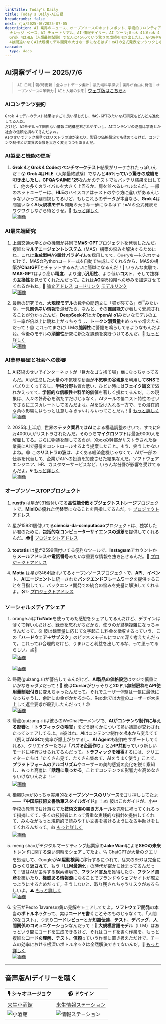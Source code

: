 ```yaml
---
linkTitle: Today's Daily
title: Today's Daily-AI日报
breadcrumbs: false
next: /ja/2025-07/2025-07-05
description: AI 業界のニュース、オープンソースのホットスポット、学術的フロンティア、ビッグ V の意見を毎日厳選。AI 情報、AI デイリー、AI
  ナレッジ ベース、AI チュートリアル、AI 情報デイリー、AI ツール;Grok 4とGrok 4 Codeのベンチマークテスト結果がリークされたっぽいんだ！😲
  Grok 4はHLE（人類最終試験）でなんと45%っていう驚きの成績を叩き出したし、GPQAやAIME '25なんかのテストでもバッチリ結果を出してて、他の多くのライバルを大きく上回るか、肩を並べるレベルなんだ。一部のネットユーザーは、HLEのハイスコアはテストのやり方に違いがあるんじゃないかって疑問視してるけど、もしこれらのデータが本当なら、Grok
  4は間違いなくAI大規模モデル開発の大きな一歩になるはず！xAIの公式発表をワクワクしながら待とうぜ。🚀 もっと詳しく
cascade:
  type: docs
---
```

## AI洞察デイリー 2025/7/6

> `AI 日報` | `朝8時更新` | `全ネットデータ集計` | `最先端科学探求` | `業界が自由に発信` | `オープンソースの革新力` | `AIと人類の未来` | [ウェブ版はこちら↗️](https://ai.hubtoday.app/)



### **AIコンテンツ要約**

```
Grok 4モデルのテスト結果はすごく良い感じだし、MAS-GPTみたいなAI研究もどんどん進化してるんだ。
だけど、AIモデルって関係ない情報に結構左右されやすいし、AIコンテンツの氾濫は学術とか社会の信頼を損ねてるんだよね。
AIのせいでテック業界ではリストラの波が来たり、製品の価格設定でも揉めてるけど、コンテンツ制作とか業界の発展を大きく変えつつもあるんだ。
```



### AI製品と機能の更新

1.  **Grok 4**と**Grok 4 Code**の**ベンチマークテスト**結果がリークされたっぽいんだ！😲 **Grok 4**は**HLE**（人類最終試験）でなんと**45%**っていう驚きの成績を叩き出したし、**GPQA**や**AIME '25**なんかのテストでもバッチリ結果を出してて、他の多くのライバルを大きく上回るか、肩を並べるレベルなんだ。一部のネットユーザーは、**HLE**のハイスコアはテストのやり方に違いがあるんじゃないかって疑問視してるけど、もしこれらのデータが本当なら、**Grok 4**は間違いなく**AI大規模モデル**開発の大きな一歩になるはず！xAIの公式発表をワクワクしながら待とうぜ。🚀 [もっと詳しく](https://www.jiqizhixin.com/articles/2025-07-05-3)
    <br/> [![画像](https://image.jiqizhixin.com/uploads/editor/28bb00f0-9a42-4816-9367-d60a5e6c9a42/640.png "Grok 4ベンチマークテスト結果")](https://image.jiqizhixin.com/uploads/editor/28bb00f0-9a42-4816-9367-d60a5e6c9a42/640.png) <br/>

### AI最先端研究

1.  上海交通大学とかの機関が共同で**MAS-GPT**プロジェクトを発表したんだ。複雑な**マルチエージェントシステム**（MAS）構築の悩みを解決するためにね。これは**生成型MAS設計パラダイム**を採用してて、Queryを一句入力するだけで、MASのPythonコード一式を自動で生成してくれるから、MASの構築が**ChatGPT**とチャットするみたいに簡単になるんだ！🤩 いろんな実験で、**MAS-GPT**はより高い**精度**、より強い**汎用性**、より低い**コスト**、そして抜群の**互換性**を見せてくれたんだって。これは**AGI**第5段階への歩みを加速させてくれるかもね。🚀 [論文アドレス](https://arxiv.org/abs/2503.03686) [コードリンク](https://github.com/MASWorks/MAS-GPT) [モデルリンク](https://huggingface.co/MASWorks/MAS-GPT-32B)
    <br/> [![画像](https://image.jiqizhixin.com/uploads/editor/af3aba3c-10ef-4003-a315-9486df072759/640.png "MAS-GPTプロジェクトの利点比較")](https://image.jiqizhixin.com/uploads/editor/af3aba3c-10ef-4003-a315-9486df072759/640.png) <br/>

2.  最新の研究でね、**大規模モデル**の数学の問題文に「猫が寝てる」😴みたいな、一見**関係ない情報**を混ぜたら、なんと、その**推論能力**が著しく邪魔されることが分かったんだ。**DeepSeek-R1**とか**OpenAI o1**みたいなモデルのエラー率が倍以上に跳ね上がっちゃうし、**トークン消費量**もめっちゃ増えたんだって！😱 これってまさにLLMの**脆弱性**に警鐘を鳴らしてるようなもんだよね。今後のモデルの**頑健性**研究に新たな課題を突きつけてるんだ。🤔 [もっと詳しく](https://mp.weixin.qq.com/s?__biz=MzIzNjc1NzUzMw==&mid=2247808013&idx=1&sn=272e54ef1f178a2887c268ce178c4c13)
    <br/> [![画像](https://wechat2rss.xlab.app/img-proxy/?k=07946254&u=https%3A%2F%2Fmmbiz.qpic.cn%2Fmmbiz_png%2FYicUhk5aAGtBO6nknzjDxTAraechstMDNXml8ZiceovYE4PuF7iczFMc0jLia4HduXDec5FMCDRoGvaqLia07IdANaw%2F640%3Fwx_fmt%3Dpng%26from%3Dappmsg "LLM頑健性研究の課題")](https://wechat2rss.xlab.app/img-proxy/?k=07946254&u=https%3A%2F%2Fmmbiz.qpic.cn%2Fmmbiz_png%2FYicUhk5aAGtBO6nknzjDxTAraechstMDNXml8ZiceovYE4PuF7iczFMc0jLia4HduXDec5FMCDRoGvaqLia07IdANaw%2F640%3Fwx_fmt%3Dpng%26from%3Dappmsg) <br/>

### AI業界展望と社会への影響

1.  AI技術のせいでインターネットが「巨大なゴミ捨て場」🗑️になっちゃってるんだ。AIが生成した大量の不気味な動画が**不気味の谷現象**を利用して**SNS**でバズりまくってるし、**学術分野**も質の低い、ひどい時には**フェイク論文**で溢れかえってて、**学術的な信頼性**や**科学的価値**を著しく損ねてるんだ。この現象は、人々の好奇心を満たすだけじゃなく、AIツールの低コスト特性のせいでさらにエスカレートしてるんだよね。AIを受け入れる一方で、その潜在的な負の影響にはもっと注意しなきゃいけないってことだね！🚨 [もっと詳しく](https://www.jiqizhixin.com/articles/2025-07-05-5)
    <br/> [![画像](https://image.jiqizhixin.com/uploads/editor/fbf7e372-3a98-48aa-90b6-22231541d627/640.png "AI生成の不気味な動画が拡散")](https://image.jiqizhixin.com/uploads/editor/fbf7e372-3a98-48aa-90b6-22231541d627/640.png) <br/>

2.  2025年上半期、世界の**テック業界**では**AI**による構造調整のせいで、すでに9万4000人がリストラされたんだ。そのうち**マイクロソフト**は最近9000人を解雇してる。さらに物議を醸してるのが、Xboxの幹部がリストラされた従業員にAIで感情をコントロールするよう提案したこと。もう、笑うしかないよね。😂 この**リストラの波**は、よくある経済危機じゃなくて、AIが一部の仕事を代替して、企業がAIへの投資を加速させた結果なんだ。ソフトウェアエンジニア、HR、カスタマーサービスなど、いろんな分野が影響を受けてるんだよ。💔 [もっと詳しく](https://mp.weixin.qq.com/s?__biz=MzI3MTA0MTk1MA==&mid=2652607008&idx=1&sn=f4eaf35d3c648f6182f0049eeef9b758)
    <br/> [![画像](https://wechat2rss.xlab.app/img-proxy/?k=921016bc&u=https%3A%2F%2Fmmbiz.qpic.cn%2Fsz_mmbiz_jpg%2FUicQ7HgWiaUb1JhEoiaiadtrnQDXXIgUphY98BANCmZ4etEgvVRhTHCriaQOficezGkRrVaj7JpNHoYXCQoibX8AMXaBg%2F0%3Fwx_fmt%3Djpeg "AIによるテック業界のリストラ")](https://wechat2rss.xlab.app/img-proxy/?k=921016bc&u=https%3A%2F%2Fmmbiz.qpic.cn%2Fsz_mmbiz_jpg%2FUicQ7HgWiaUb1JhEoiaiadtrnQDXXIgUphY98BANCmZ4etEgvVRhTHCriaQOficezGkRrVaj7JpNHoYXCQoibX8AMXaBg%2F0%3Fwx_fmt%3Djpeg) <br/>

### オープンソースTOPプロジェクト

1.  **rustfs** は星が931個付いてる**高性能分散オブジェクトストレージ**プロジェクトで、**MinIO**の優れた代替案になることを目指してるんだ。✨ [プロジェクトアドレス](https://github.com/rustfs/rustfs)

2.  星が15931個付いてる**ciencia-da-computacao**プロジェクトは、独学したい君のために、**包括的なコンピューターサイエンスの道筋**を提供してくれるんだ。🎓🚀 [プロジェクトアドレス](https://github.com/Universidade-Livre/ciencia-da-computacao)

3.  **toutatis** は星が2599個付いてる便利なツールで、**Instagram**アカウントから**メールアドレス**や**電話番号**みたいな重要な情報を抜き出せるんだ。🤫 [プロジェクトアドレス](https://github.com/megadose/toutatis)

4.  **Motia** は星が3464個付いてるオープンソースプロジェクトで、**API**、**イベント**、**AIエージェント**に統一された**バックエンドフレームワーク**を提供することを目指してて、バックエンド開発での統合の悩みを完璧に解決してくれるよ。🛠️✨ [プロジェクトアドレス](https://github.com/MotiaDev/motia)

### ソーシャルメディアシェア

1.  orange.aiは**TicNote**を使ってみた感想をシェアしてるんだけど、デザインは薄くて軽いんだけど、録音を忘れがちだから、使うのが結構複雑になっちゃうんだって。😟 彼は録音量に応じて文字起こし料金を徴収するっていう、この「**ハードウェア＋サブスク**」のビジネスモデルについて深く考えたんだって。これって非合理的だけど、うまいこと利益を出してるな、って思ってるらしい。💰🤔
    <br/> [![画像](https://pbs.twimg.com/media/GvGRyrPaMAAJc1C?format=jpg&name=orig "TicNoteの薄型デザイン")](https://pbs.twimg.com/media/GvGRyrPaMAAJc1C?format=jpg&name=orig) <br/>
    <br/> [![画像](https://pbs.twimg.com/media/GvGRyrNaAAArTyw?format=jpg&name=orig "TicNoteの録音機能")](https://pbs.twimg.com/media/GvGRyrNaAAArTyw?format=jpg&name=orig) <br/>

2.  帰蔵(guizang.ai)が警告してるんだけど、**AI製品の価格設定**はマジで慎重にいかなきゃダメだって！📢 彼は**Cursor**がひっそりと**20ドル無制限枠**を**API使用量制限付き**に変えちゃったんだって。それでユーザー体験は一気に最低になっちゃうし、余計にお金がかかるから、Redditでは大量のユーザーが大炎上して返金要求が殺到したんだって！😡
    <br/> [![画像](https://pbs.twimg.com/media/GvFUSp-WYAAPO8A?format=jpg&name=orig "Cursor製品の価格設定が物議を醸す")](https://pbs.twimg.com/media/GvFUSp-WYAAPO8A?format=jpg&name=orig) <br/>

3.  帰蔵(guizang.ai)は彼らのWeChatモーメンツで、**AIがコンテンツ制作に与える影響**と「**トラフィックの嗅覚**」をどう磨くかについて熱い議論が交わされたってシェアしてるよ。🔥彼はね、AIはコンテンツ制作を根本から変えてて（例えば**AIGC**で効率が爆上がりするし、**AI Agent**も制作をサポートしてくれる）、クリエイターたちは「**バズる企画作り**」とか**IP共創**っていう新しいモードに移行させられてるんだって。**トラフィックを獲得**するには、クリエイターたちは「たくさん見て、たくさん集めて、AIをうまく使う」ことで、**プラットフォームのアルゴリズム**やユーザーの美的感覚の変化を鋭く察知し、もっと高度に「**話題に乗っかる**」ことでコンテンツの影響力を高めなきゃいけないんだよ！📈
    <br/> [![画像](https://pbs.twimg.com/media/GvFNd4jaAAAFXGg?format=jpg&name=orig "AIがコンテンツ制作に与える影響")](https://pbs.twimg.com/media/GvFNd4jaAAAFXGg?format=jpg&name=orig) <br/>

4.  楷鵬Devがめっちゃ実用的な**オープンソースのリソース**をゴリ押ししてたよ――**『中国語技術文書執筆スタイルガイド』**！✍️ 彼はこのガイドが、小中学校の教育で抜け落ちてた**技術文書の書き方ルール**を完璧に補ってくれるって指摘してて、多くの技術者にとって貴重な実践的な指針を提供してくれて、みんながもっと規範的で読みやすい文書を書けるようになる手助けをしてくれるんだって。👍 [もっと詳しく](https://m.okjike.com/originalPosts/686890634618c88abfcc3761)
    <br/> [![画像](https://cdnv2.ruguoapp.com/FvDm4UbL5sWjaNfVdh1NZw-I57kXv3.png "中国語技術文書スタイルガイド")](https://cdnv2.ruguoapp.com/FvDm4UbL5sWjaNfVdh1NZw-I57kXv3.png) <br/>

5.  meng shaoがデジタルマーケティング起業家の**Jake Ward**による**SEOの未来トレンド**に関する深い洞察をシェアしてたよ。🔍 ChatGPTが大量のクエリを処理して、Googleが**AI駆動検索**に移行するにつれて、従来のSEOは完全に**ひっくり返され**て、もう「**LLM最適化**」の時代が密かに始まってるんだって！彼はAIが主導する検索環境で、**ブランド言及**を獲得したり、**ブランド資産**を築いたり、**権威ある情報源**になることでブランドやウェブサイトが際立つようにするためだって。そうしないと、取り残されちゃうリスクがあるらしいよ。⚠️ [もっと詳しく](https://x.com/shao__meng/status/1941297172986855492)
    <br/> [![画像](https://pbs.twimg.com/media/GvDfeGHaAAER9UK?format=jpg&name=orig "SEOの未来トレンドとLLM最適化")](https://pbs.twimg.com/media/GvDfeGHaAAER9UK?format=jpg&name=orig) <br/>

6.  宝玉がPedro Tavaresの鋭い見解をシェアしてたよ。**ソフトウェア開発**の本当の**ボトルネック**って、実は**コードを書くこと**そのものじゃなくて、「人間的なコスト」、つまり**コードレビュー**とか**知識伝達**、**テスト**、**デバッグ**、**人間関係のコミュニケーション**なんだって！🤯 **大規模言語モデル**（LLM）はあっという間にコードを生成できるけど、それはコードを書く作業を、もっと複雑な**コードの理解、テスト、信頼**っていう作業に置き換えただけで、チームの効率における根深いボトルネックは全然解決できてないんだ。🤔 [もっと詳しく](https://x.com/dotey/status/1941247337625498002)
    <br/> [![画像](https://pbs.twimg.com/media/GvCyKD3WsAAsaza?format=jpg&name=orig "ソフトウェア開発の真のボトルネック")](https://pbs.twimg.com/media/GvCyKD3WsAAsaza?format=jpg&name=orig) <br/>

---

## **音声版AIデイリーを聴く**

| 🎙️ **シャオユージョウ** | 📹 **ドウイン** |
| --- | --- |
| [来生小酒館](https://www.xiaoyuzhoufm.com/podcast/683c62b7c1ca9cf575a5030e) | [来生情報ステーション](https://www.douyin.com/user/MS4wLjABAAAAwpwqPQlu38sO38VyWgw9ZjDEnN4bMR5j8x111UxpseHR9DpB6-CveI5KRXOWuFwG)|
| ![小酒館](https://s1.imagehub.cc/images/2025/06/24/f959f7984e9163fc50d3941d79a7f262.md.png) | ![情報ステーション](https://s1.imagehub.cc/images/2025/06/24/7fc30805eeb831e1e2baa3a240683ca3.md.png) |